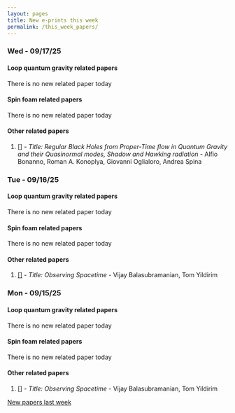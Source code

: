 ```yaml
---
layout: pages
title: New e-prints this week
permalink: /this_week_papers/
---
```




### Wed - 09/17/25

#### Loop quantum gravity related papers

There is no new related paper today 

#### Spin foam related papers

There is no new related paper today 



#### Other related papers

1. [[]](https://arxiv.org/abs/) - *Title:
          Regular Black Holes from Proper-Time flow in Quantum Gravity and their Quasinormal modes, Shadow and Hawking radiation* - Alfio Bonanno, Roman A. Konoplya, Giovanni Oglialoro, Andrea Spina



### Tue - 09/16/25

#### Loop quantum gravity related papers

There is no new related paper today 

#### Spin foam related papers

There is no new related paper today 



#### Other related papers

1. [[]](https://arxiv.org/abs/) - *Title:
          Observing Spacetime* - Vijay Balasubramanian, Tom Yildirim



### Mon - 09/15/25

#### Loop quantum gravity related papers

There is no new related paper today 

#### Spin foam related papers

There is no new related paper today 



#### Other related papers

1. [[]](https://arxiv.org/abs/) - *Title:
          Observing Spacetime* - Vijay Balasubramanian, Tom Yildirim






[New papers last week]({{site.url}}/archived/weekly/pre-prints/2025/09/15/archived_weekly_papers.html)